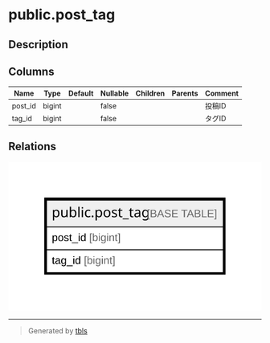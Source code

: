 # public.post_tag

## Description

## Columns

| Name | Type | Default | Nullable | Children | Parents | Comment |
| ---- | ---- | ------- | -------- | -------- | ------- | ------- |
| post_id | bigint |  | false |  |  | 投稿ID |
| tag_id | bigint |  | false |  |  | タグID |

## Relations

![er](public.post_tag.svg)

---

> Generated by [tbls](https://github.com/k1LoW/tbls)
